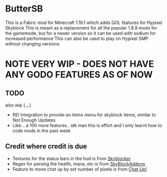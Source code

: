 # ButterSB
This is a Fabric mod for Minecraft 1.18.1 which adds QOL features for Hypixel Skyblock
This is meant as a replacement for all the popular 1.8.9 mods for the gamemode, but for a newer version so it can be used with sodium for increased performance
This can also be used to play on Hypixel SMP without changing versions

# NOTE VERY WIP - DOES NOT HAVE ANY GODO FEATURES AS OF NOW

## TODO
also wip (._.)
- REI Integration to provide an items menu for skyblock items, similar to Not Enough Updates
- Like... a 100 more features.. idk man this is effort and I only learnt how to code mods in the past week

## Credit where credit is due
- Textures for the status bars in the hud is from [Skyblocker](https://github.com/Kraineff/Skyblocker/)
- Regex for parsing the health, mana, etc is from [SkyBlockAddons](https://github.com/BiscuitDevelopment/SkyblockAddons)
- Feature to move chat up by set number of pixels is from [Chat Up!](https://github.com/gnembon/chat-up)